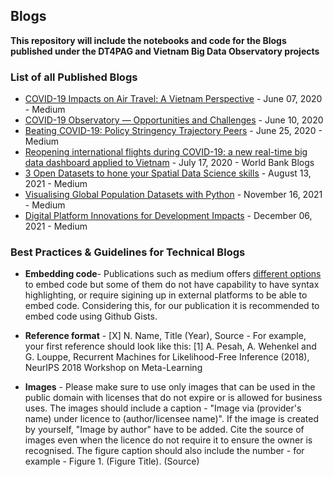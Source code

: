 ## Blogs

**This repository will include the notebooks and code for the Blogs published under the DT4PAG and Vietnam Big Data Observatory projects**

### List of all Published Blogs
- [COVID-19 Impacts on Air Travel: A Vietnam Perspective](https://medium.com/covid-19bigdataobservatory/covid-19-impacts-on-air-travel-a-vietnam-perspective-56f566d5a4c0) - June 07, 2020 - Medium
- [COVID-19 Observatory — Opportunities and Challenges](https://medium.com/covid-19bigdataobservatory/covid-19-observatory-opportunities-and-challenges-8af0ef49ec52) - June 10, 2020
- [Beating COVID-19: Policy Stringency Trajectory Peers](https://medium.com/covid-19bigdataobservatory/beating-covid-19-policy-stringency-trajectory-peers-f10768349ac1) - June 25, 2020 - Medium
- [Reopening international flights during COVID-19: a new real-time big data dashboard applied to Vietnam](https://blogs.worldbank.org/eastasiapacific/reopening-international-flights-during-covid-19-new-real-time-big-data-dashboard) - July 17, 2020 - World Bank Blogs
- [3 Open Datasets to hone your Spatial Data Science skills](https://parvathykrishnank.medium.com/3-open-datasets-to-hone-your-spatial-data-science-skills-17e3f4694d3d) - August 13, 2021 - Medium
- [Visualising Global Population Datasets with Python](https://towardsdatascience.com/visualising-global-population-datasets-with-python-c87bcfc8c6a6) - November 16, 2021 - Medium
- [Digital Platform Innovations for Development Impacts](https://python.plainenglish.io/digital-platform-innovations-for-development-impacts-aad457d588b1) - December 06, 2021 - Medium

### Best Practices & Guidelines for Technical Blogs

- **Embedding code**- Publications such as medium offers [different options](https://medium.com/@aryamurali/embed-code-in-medium-e95b839cfdda) to embed code but some of them do not have capability to have syntax highlighting, or require sigining up in external platforms to be able to embed code. Considering this, for our publication it is recommended to embed code using Github Gists.

- **Reference format** - [X] N. Name, Title (Year), Source - For example, your first reference should look like this: [1] A. Pesah, A. Wehenkel and G. Louppe, Recurrent Machines for Likelihood-Free Inference (2018), NeurIPS 2018 Workshop on Meta-Learning

- **Images** - Please make sure to use only images that can be used in the public domain with licenses that do not expire or is allowed for business uses. The images should include a caption - "Image via (provider's name) under licence to (author/licensee name)". If the image is created by yourself, "Image by author" have to be added. Cite the source of images even when the licence do not require it to ensure the owner is recognised. The figure caption should also include the number - for example - Figure 1. (Figure Title). (Source)


